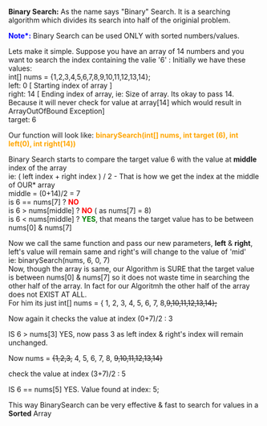 <b>Binary Search:</b> As the name says "Binary" Search. It is a searching algorithm which divides its search into half of the originial problem.

<b style="color: blue">Note*:</b> Binary Search can be used ONLY with sorted numbers/values.

Lets make it simple. Suppose you have an array of 14 numbers and you want to search the index containing the valie '6' :
Initially we have these values: <br> 
int[] nums = {1,2,3,4,5,6,7,8,9,10,11,12,13,14}; <br>
left:   0   [ Starting index of array ] <br>
right:  14 [ Ending index of array, ie: Size of array. Its okay to pass 14. Because it will never check for value at array[14] which would result in ArrayOutOfBound Exception] <br>
target: 6 <br>

Our function will look like: <b style="color: orange">binarySearch(int[] nums, int target (6), int left(0), int right(14))</b>

Binary Search starts to compare the target value 6 with the value at <b>middle</b> index of the array <br>
ie: ( left index + right index ) / 2   - That is how we get the index at the middle of OUR* array <br>
middle = (0+14)/2 = 7 <br>
is 6 == nums[7]     ? <b style="color: red">NO</b><br>
is 6 > nums[middle] ? <b style="color: red">NO</b>   ( as nums[7] = 8) <br>
is 6 < nums[middle] ? <b style="color: green"> YES</b>, that means the target value has to be between nums[0] & nums[7] <br>

Now we call the same function and pass our new parameters, <b>left</b> & <b>right</b>, left's value will remain same and right's will change to the value of 'mid' <br>
ie:  binarySearch(nums,      6,      0,      7) <br>
Now, though the array is same, our Algorithm is SURE that the target value is between nums[0] & nums[7] so it does not waste time in searching the other half of the array. In fact for our Algoritmh the other half of the array does not EXIST AT ALL.<br>
For him its just int[] nums = { 1, 2, 3, 4, 5, 6, 7, 8,<strike>9,10,11,12,13,14};</strike>

Now again it checks the value at index  (0+7)/2 : 3

IS 6 > nums[3] YES,  now pass 3 as left index & right's index will remain unchanged.

Now nums = <strike>{1,2,3,</strike> 4,  5,  6,  7,  8, <strike>9,10,11,12,13,14}</strike>

check the value at index (3+7)/2 : 5

IS 6 == nums[5]  YES. Value found at index: 5;


This way BinarySearch can be very effective & fast to search for values in a <b>Sorted</b> Array 